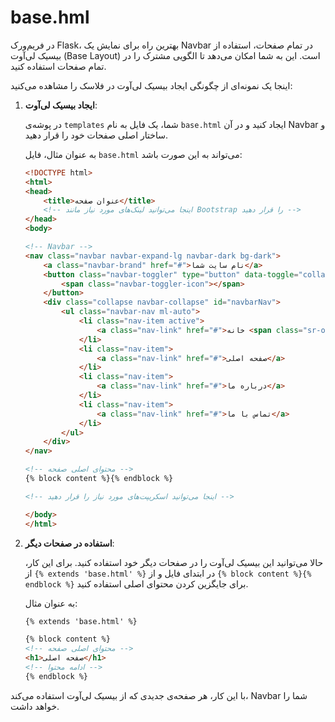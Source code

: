 # base.hml
در فریم‌ورک Flask، بهترین راه برای نمایش یک Navbar در تمام صفحات، استفاده از بیسیک لی‌آوت (Base Layout) است. این به شما امکان می‌دهد تا الگویی مشترک را در تمام صفحات استفاده کنید.

اینجا یک نمونه‌ای از چگونگی ایجاد بیسیک لی‌آوت در فلاسک را مشاهده می‌کنید:

1. **ایجاد بیسیک لی‌آوت**:

   در پوشه‌ی `templates` شما، یک فایل به نام `base.html` ایجاد کنید و در آن Navbar و ساختار اصلی صفحات خود را قرار دهید.

   به عنوان مثال، فایل `base.html` می‌تواند به این صورت باشد:

   ```html
   <!DOCTYPE html>
   <html>
   <head>
       <title>عنوان صفحه</title>
       <!-- اینجا می‌توانید لینک‌های مورد نیاز مانند Bootstrap را قرار دهید -->
   </head>
   <body>

   <!-- Navbar -->
   <nav class="navbar navbar-expand-lg navbar-dark bg-dark">
       <a class="navbar-brand" href="#">نام سایت شما</a>
       <button class="navbar-toggler" type="button" data-toggle="collapse" data-target="#navbarNav" aria-controls="navbarNav" aria-expanded="false" aria-label="Toggle navigation">
           <span class="navbar-toggler-icon"></span>
       </button>
       <div class="collapse navbar-collapse" id="navbarNav">
           <ul class="navbar-nav ml-auto">
               <li class="nav-item active">
                   <a class="nav-link" href="#">خانه <span class="sr-only">(current)</span></a>
               </li>
               <li class="nav-item">
                   <a class="nav-link" href="#">صفحه اصلی</a>
               </li>
               <li class="nav-item">
                   <a class="nav-link" href="#">درباره ما</a>
               </li>
               <li class="nav-item">
                   <a class="nav-link" href="#">تماس با ما</a>
               </li>
           </ul>
       </div>
   </nav>

   <!-- محتوای اصلی صفحه -->
   {% block content %}{% endblock %}

   <!-- اینجا می‌توانید اسکریپت‌های مورد نیاز را قرار دهید -->

   </body>
   </html>
   ```

2. **استفاده در صفحات دیگر**:

   حالا می‌توانید این بیسیک لی‌آوت را در صفحات دیگر خود استفاده کنید. برای این کار، از `{% extends 'base.html' %}` در ابتدای فایل و از `{% block content %}{% endblock %}` برای جایگزین کردن محتوای اصلی استفاده کنید.

   به عنوان مثال:

   ```html
   {% extends 'base.html' %}

   {% block content %}
   <!-- محتوای اصلی صفحه -->
   <h1>صفحه اصلی</h1>
   <!-- ادامه محتوا -->
   {% endblock %}
   ```

با این کار، هر صفحه‌ی جدیدی که از بیسیک لی‌آوت استفاده می‌کند، Navbar شما را خواهد داشت.
